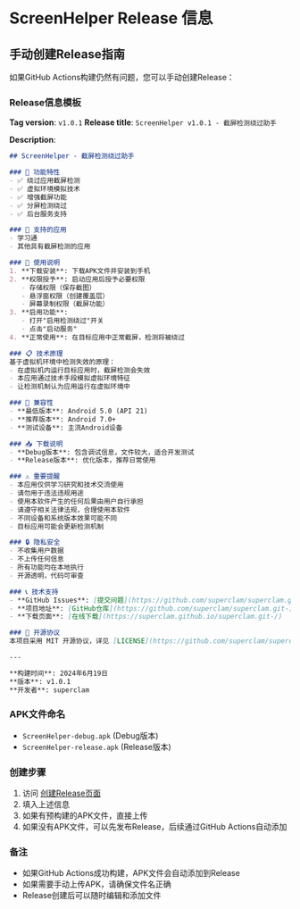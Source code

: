 # ScreenHelper Release 信息

## 手动创建Release指南

如果GitHub Actions构建仍然有问题，您可以手动创建Release：

### Release信息模板

**Tag version**: `v1.0.1`
**Release title**: `ScreenHelper v1.0.1 - 截屏检测绕过助手`

**Description**:
```markdown
## ScreenHelper - 截屏检测绕过助手

### 🎯 功能特性
- ✅ 绕过应用截屏检测
- ✅ 虚拟环境模拟技术
- ✅ 增强截屏功能
- ✅ 分屏检测绕过
- ✅ 后台服务支持

### 📱 支持的应用
- 学习通
- 其他具有截屏检测的应用

### 🚀 使用说明
1. **下载安装**: 下载APK文件并安装到手机
2. **权限授予**: 启动应用后授予必要权限
   - 存储权限（保存截图）
   - 悬浮窗权限（创建覆盖层）
   - 屏幕录制权限（截屏功能）
3. **启用功能**: 
   - 打开"启用检测绕过"开关
   - 点击"启动服务"
4. **正常使用**: 在目标应用中正常截屏，检测将被绕过

### 📋 技术原理
基于虚拟机环境中检测失效的原理：
- 在虚拟机内运行目标应用时，截屏检测会失效
- 本应用通过技术手段模拟虚拟环境特征
- 让检测机制认为应用运行在虚拟环境中

### 🔧 兼容性
- **最低版本**: Android 5.0 (API 21)
- **推荐版本**: Android 7.0+ 
- **测试设备**: 主流Android设备

### 📥 下载说明
- **Debug版本**: 包含调试信息，文件较大，适合开发测试
- **Release版本**: 优化版本，推荐日常使用

### ⚠️ 重要提醒
- 本应用仅供学习研究和技术交流使用
- 请勿用于违法违规用途
- 使用本软件产生的任何后果由用户自行承担
- 请遵守相关法律法规，合理使用本软件
- 不同设备和系统版本效果可能不同
- 目标应用可能会更新检测机制

### 🔒 隐私安全
- 不收集用户数据
- 不上传任何信息
- 所有功能均在本地执行
- 开源透明，代码可审查

### 📞 技术支持
- **GitHub Issues**: [提交问题](https://github.com/superclam/superclam.git-/issues)
- **项目地址**: [GitHub仓库](https://github.com/superclam/superclam.git-)
- **下载页面**: [在线下载](https://superclam.github.io/superclam.git-/)

### 📄 开源协议
本项目采用 MIT 开源协议，详见 [LICENSE](https://github.com/superclam/superclam.git-/blob/main/LICENSE) 文件。

---

**构建时间**: 2024年6月19日  
**版本**: v1.0.1  
**开发者**: superclam
```

### APK文件命名
- `ScreenHelper-debug.apk` (Debug版本)
- `ScreenHelper-release.apk` (Release版本)

### 创建步骤
1. 访问 [创建Release页面](https://github.com/superclam/superclam.git-/releases/new)
2. 填入上述信息
3. 如果有预构建的APK文件，直接上传
4. 如果没有APK文件，可以先发布Release，后续通过GitHub Actions自动添加

### 备注
- 如果GitHub Actions成功构建，APK文件会自动添加到Release
- 如果需要手动上传APK，请确保文件名正确
- Release创建后可以随时编辑和添加文件
